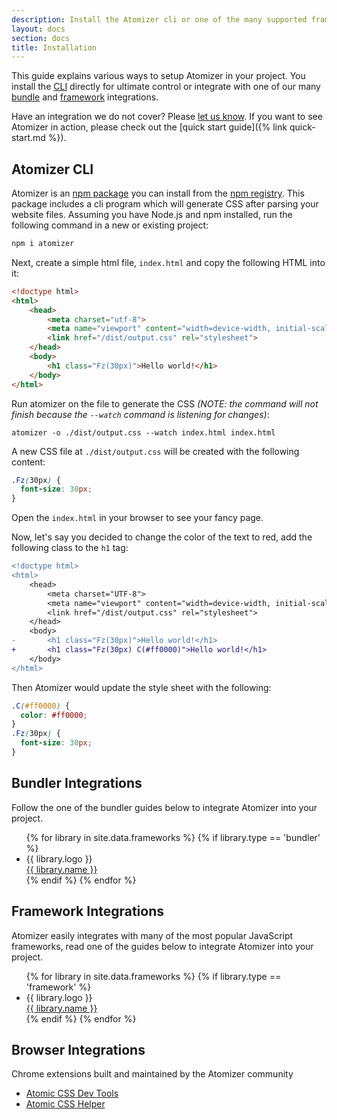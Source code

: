 ```yaml
---
description: Install the Atomizer cli or one of the many supported framework integrations.
layout: docs
section: docs
title: Installation
---
```


This guide explains various ways to setup Atomizer in your project. You install the [CLI](#atomizer-cli) directly for ultimate control or integrate with one of our many [bundle](#bundler-integrations) and [framework](#framework-integrations) integrations.

Have an integration we do not cover? Please [let us know](https://github.com/acss-io/atomizer/discussions). If you want to see Atomizer in action, please check out the [quick start guide]({% link quick-start.md %}).

## Atomizer CLI

Atomizer is an [npm package](https://www.npmjs.com/package/atomizer) you can install from the [npm registry](https://www.npmjs.com/). This package includes a cli program which will generate CSS after parsing your website files. Assuming you have Node.js and npm installed, run the following command in a new or existing project:

```bash
npm i atomizer
```

Next, create a simple html file, `index.html` and copy the following HTML into it:

```html
<!doctype html>
<html>
    <head>
        <meta charset="utf-8">
        <meta name="viewport" content="width=device-width, initial-scale=1.0">
        <link href="/dist/output.css" rel="stylesheet">
    </head>
    <body>
        <h1 class="Fz(30px)">Hello world!</h1>
    </body>
</html>
```

Run atomizer on the file to generate the CSS _(NOTE: the command will not finish because the `--watch` command is listening for changes)_:

```shell
atomizer -o ./dist/output.css --watch index.html index.html
```

A new CSS file at `./dist/output.css` will be created with the following content:

```css
.Fz(30px) {
  font-size: 30px;
}
```

Open the `index.html` in your browser to see your fancy page.

Now, let's say you decided to change the color of the text to red, add the following class to the `h1` tag:

```diff
<!doctype html>
<html>
    <head>
        <meta charset="UTF-8">
        <meta name="viewport" content="width=device-width, initial-scale=1.0">
        <link href="/dist/output.css" rel="stylesheet">
    </head>
    <body>
-       <h1 class="Fz(30px)">Hello world!</h1>
+       <h1 class="Fz(30px) C(#ff0000)">Hello world!</h1>
    </body>
</html>
```

Then Atomizer would update the style sheet with the following:

```css
.C(#ff0000) {
  color: #ff0000;
}
.Fz(30px) {
  font-size: 30px;
}
```

## Bundler Integrations

Follow the one of the bundler guides below to integrate Atomizer into your project.

<ul class="D(f) List(n)! Pstart(0)! Gp(.5rem) Gp(1rem)--sm Ovx(s) Mt(2rem)">
    {% for library in site.data.frameworks %}
        {% if library.type == 'bundler' %}
            <li class="Pos(r) Mx(0px) Mb(20px) Mb(0px)--md P(1rem) Bdrs(5px) Bgc(boxColorLight) Bgc(boxColorDarker):h Ta(c)">
                <div class="W(60px) H(60px) Mb(10px)">{{ library.logo }}</div>
                <a href="{{ library.link | escape }}" class="D(b) C(--color-text) Td(n):h">
                    {{ library.name }}
                    <u class="StretchedBox"></u>
                </a>
            </li>
        {% endif %}
    {% endfor %}
</ul>

## Framework Integrations

Atomizer easily integrates with many of the most popular JavaScript frameworks, read one of the guides below to integrate Atomizer into your project.

<ul class="D(f) List(n)! Pstart(0)! Gp(.5rem) Gp(1rem)--sm Ovx(s) Mt(2rem)">
    {% for library in site.data.frameworks %}
        {% if library.type == 'framework' %}
            <li class="Pos(r) Mx(0px) Mb(20px) Mb(0px)--md P(1rem) Bdrs(5px) Bgc(boxColorLight) Bgc(boxColorDarker):h Ta(c)">
                <div class="W(60px) H(60px) Mb(10px)">{{ library.logo }}</div>
                <a href="{{ library.link | escape }}" class="D(b) C(--color-text) Td(n):h">
                    {{ library.name }}
                    <u class="StretchedBox"></u>
                </a>
            </li>
        {% endif %}
    {% endfor %}
</ul>

## Browser Integrations

Chrome extensions built and maintained by the Atomizer community

-   [Atomic CSS Dev Tools](https://chrome.google.com/webstore/detail/atomic-css-devtools/dpkcndhnanpdlppppalhnhfbokhicdmi/related?hl=en)
-   [Atomic CSS Helper](https://chrome.google.com/webstore/detail/atomic-css-helper/gpickgadladepnjlmaipnekafhpmangd?hl=en)
